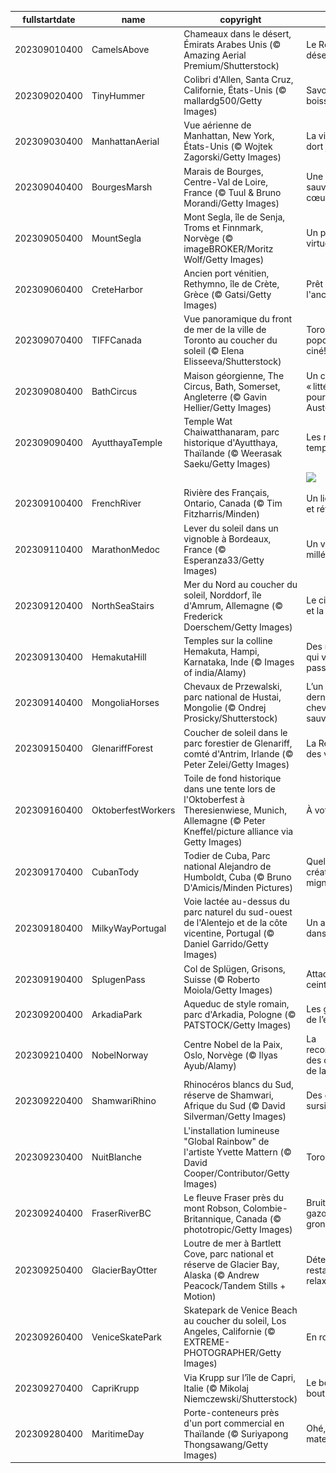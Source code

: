 |fullstartdate|name|copyright|title|image|
|--|--|--|--|--|
202309010400|CamelsAbove|Chameaux dans le désert, Émirats Arabes Unis (© Amazing Aerial Premium/Shutterstock)|Le Roi du désert!|![](/fr-CA/2023/09/202309010400CamelsAbove.jpg)|
202309020400|TinyHummer|Colibri d'Allen, Santa Cruz, Californie, États-Unis (© mallardg500/Getty Images)|Savourer une boisson florale|![](/fr-CA/2023/09/202309020400TinyHummer.jpg)|
202309030400|ManhattanAerial|Vue aérienne de Manhattan, New York, États-Unis (© Wojtek Zagorski/Getty Images)|La ville qui ne dort jamais!|![](/fr-CA/2023/09/202309030400ManhattanAerial.jpg)|
202309040400|BourgesMarsh|Marais de Bourges, Centre-Val de Loire, France (© Tuul & Bruno Morandi/Getty Images)|Une immersion sauvage au cœur de la cité!|![](/fr-CA/2023/09/202309040400BourgesMarsh.jpg)|
202309050400|MountSegla|Mont Segla, île de Senja, Troms et Finnmark, Norvège (© imageBROKER/Moritz Wolf/Getty Images)|Un paysage virtuel ou réel?|![](/fr-CA/2023/09/202309050400MountSegla.jpg)|
202309060400|CreteHarbor|Ancien port vénitien, Rethymno, île de Crète, Grèce (© Gatsi/Getty Images)|Prêt à jeter l'ancre?|![](/fr-CA/2023/09/202309060400CreteHarbor.jpg)|
202309070400|TIFFCanada|Vue panoramique du front de mer de la ville de Toronto au coucher du soleil (© Elena Elisseeva/Shutterstock)|Toronto, du popcorn et du ciné!|![](/fr-CA/2023/09/202309070400TIFFCanada.jpg)|
202309080400|BathCircus|Maison géorgienne, The Circus, Bath, Somerset, Angleterre (© Gavin Hellier/Getty Images)|Un cercle « littéraire » pour Jane Austen|![](/fr-CA/2023/09/202309080400BathCircus.jpg)|
202309090400|AyutthayaTemple|Temple Wat Chaiwatthanaram, parc historique d'Ayutthaya, Thaïlande (© Weerasak Saeku/Getty Images)|Les ruines d'un temple royal|![](/fr-CA/2023/09/202309090400AyutthayaTemple.jpg)|
||||![](/fr-CA/2023/09/.jpg)|
202309100400|FrenchRiver|Rivière des Français, Ontario, Canada (© Tim Fitzharris/Minden)|Un lieu calme... et réfléchi|![](/fr-CA/2023/09/202309100400FrenchRiver.jpg)|
202309110400|MarathonMedoc|Lever du soleil dans un vignoble à Bordeaux, France (© Esperanza33/Getty Images)|Un vignoble millénaire|![](/fr-CA/2023/09/202309110400MarathonMedoc.jpg)|
202309120400|NorthSeaStairs|Mer du Nord au coucher du soleil, Norddorf, île d'Amrum, Allemagne (© Frederick Doerschem/Getty Images)|Le ciel, le soleil et la mer…|![](/fr-CA/2023/09/202309120400NorthSeaStairs.jpg)|
202309130400|HemakutaHill|Temples sur la colline Hemakuta, Hampi, Karnataka, Inde (© Images of india/Alamy)|Des murmures qui viennent du passé|![](/fr-CA/2023/09/202309130400HemakutaHill.jpg)|
202309140400|MongoliaHorses|Chevaux de Przewalski, parc national de Hustai, Mongolie (© Ondrej Prosicky/Shutterstock)|L’un des derniers chevaux sauvages|![](/fr-CA/2023/09/202309140400MongoliaHorses.jpg)|
202309150400|GlenariffForest|Coucher de soleil dans le parc forestier de Glenariff, comté d'Antrim, Irlande (© Peter Zelei/Getty Images)|La Reine Mère des vallées !|![](/fr-CA/2023/09/202309150400GlenariffForest.jpg)|
202309160400|OktoberfestWorkers|Toile de fond historique dans une tente lors de l'Oktoberfest à Theresienwiese, Munich, Allemagne (© Peter Kneffel/picture alliance via Getty Images)|À votre santé !|![](/fr-CA/2023/09/202309160400OktoberfestWorkers.jpg)|
202309170400|CubanTody|Todier de Cuba, Parc national Alejandro de Humboldt, Cuba (© Bruno D'Amicis/Minden Pictures)|Quelle est cette créature toute mignonne?|![](/fr-CA/2023/09/202309170400CubanTody.jpg)|
202309180400|MilkyWayPortugal|Voie lactée au-dessus du parc naturel du sud-ouest de l'Alentejo et de la côte vicentine, Portugal (© Daniel Garrido/Getty Images)|Un arc-en-ciel dans la nuit|![](/fr-CA/2023/09/202309180400MilkyWayPortugal.jpg)|
202309190400|SplugenPass|Col de Splügen, Grisons, Suisse (© Roberto Moiola/Getty Images)|Attachez vos ceintures !|![](/fr-CA/2023/09/202309190400SplugenPass.jpg)|
202309200400|ArkadiaPark|Aqueduc de style romain, parc d'Arkadia, Pologne (© PATSTOCK/Getty Images)|Les gardiens de l’eau|![](/fr-CA/2023/09/202309200400ArkadiaPark.jpg)|
202309210400|NobelNorway|Centre Nobel de la Paix, Oslo, Norvège (© Ilyas Ayub/Alamy)|La reconnaissance des défenseurs de la paix|![](/fr-CA/2023/09/202309210400NobelNorway.jpg)|
202309220400|ShamwariRhino|Rhinocéros blancs du Sud, réserve de Shamwari, Afrique du Sud (© David Silverman/Getty Images)|Des géants en sursis|![](/fr-CA/2023/09/202309220400ShamwariRhino.jpg)|
202309230400|NuitBlanche|L'installation lumineuse "Global Rainbow" de l'artiste Yvette Mattern (© David Cooper/Contributor/Getty Images)|Toronto la nuit|![](/fr-CA/2023/09/202309230400NuitBlanche.jpg)|
202309240400|FraserRiverBC|Le fleuve Fraser près du mont Robson, Colombie-Britannique, Canada (© phototropic/Getty Images)|Bruits sourds, gazouillis ou grondements ?|![](/fr-CA/2023/09/202309240400FraserRiverBC.jpg)|
202309250400|GlacierBayOtter|Loutre de mer à Bartlett Cove, parc national et réserve de Glacier Bay, Alaska (© Andrew Peacock/Tandem Stills + Motion)|Détente, restauration et relaxation!|![](/fr-CA/2023/09/202309250400GlacierBayOtter.jpg)|
202309260400|VeniceSkatePark|Skatepark de Venice Beach au coucher du soleil, Los Angeles, Californie (© EXTREME-PHOTOGRAPHER/Getty Images)|En roue libre !|![](/fr-CA/2023/09/202309260400VeniceSkatePark.jpg)|
202309270400|CapriKrupp|Via Krupp sur l’île de Capri, Italie (© Mikolaj Niemczewski/Shutterstock)|Le bonheur au bout du chemin|![](/fr-CA/2023/09/202309270400CapriKrupp.jpg)|
202309280400|MaritimeDay|Porte-conteneurs près d'un port commercial en Thaïlande (© Suriyapong Thongsawang/Getty Images)|Ohé, ohé, matelot !|![](/fr-CA/2023/09/202309280400MaritimeDay.jpg)|
